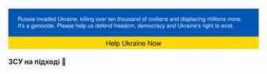 [![Stand With Ukraine](https://raw.githubusercontent.com/vshymanskyy/StandWithUkraine/main/banner2-no-action.svg
)](https://stand-with-ukraine.pp.ua)

**ЗСУ на підході 🍉**

<!--
### Hi there 👋
**idmytro/idmytro** is a ✨ _special_ ✨ repository because its `README.md` (this file) appears on your GitHub profile.

Here are some ideas to get you started:

- 🔭 I’m currently working on ...
- 🌱 I’m currently learning ...
- 👯 I’m looking to collaborate on ...
- 🤔 I’m looking for help with ...
- 💬 Ask me about ...
- 📫 How to reach me: ...
- 😄 Pronouns: ...
- ⚡ Fun fact: ...
-->
